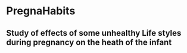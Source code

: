 # PregnaHabits
## Study of effects of some unhealthy Life styles during pregnancy on the heath of the infant
